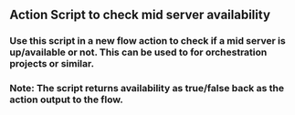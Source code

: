 ## Action Script to check mid server availability

### Use this script in a new flow action to check if a mid server is up/available or not. This can be used to for orchestration projects or similar. 
### Note: The script returns availability as true/false back as the action output to the flow.
